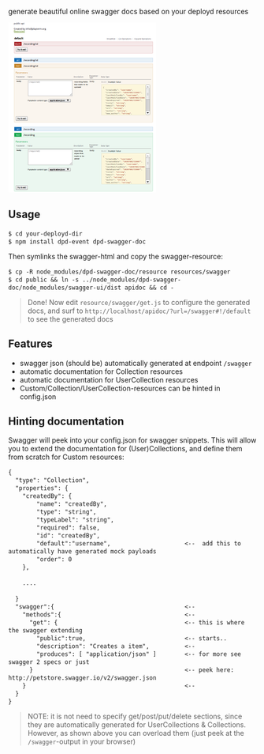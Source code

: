 generate beautiful online swagger docs based on your deployd resources

<img src="screenshot.png"/>

## Usage

    $ cd your-deployd-dir
    $ npm install dpd-event dpd-swagger-doc

Then symlinks the swagger-html and copy the swagger-resource:

    $ cp -R node_modules/dpd-swagger-doc/resource resources/swagger
    $ cd public && ln -s ../node_modules/dpd-swagger-doc/node_modules/swagger-ui/dist apidoc && cd -

> Done! Now edit `resource/swagger/get.js` to configure the generated docs, and surf to `http://localhost/apidoc/?url=/swagger#!/default` to see the generated docs 

## Features

* swagger json (should be) automatically generated at endpoint `/swagger`
* automatic documentation for Collection resources 
* automatic documentation for UserCollection resources 
* Custom/Collection/UserCollection-resources can be hinted in config.json

## Hinting documentation 

Swagger will peek into your config.json for swagger snippets.
This will allow you to extend the documentation for (User)Collections, and
 define them from scratch for Custom resources:

    {
      "type": "Collection",                
      "properties": {
        "createdBy": {
            "name": "createdBy",
            "type": "string",
            "typeLabel": "string",
            "required": false,
            "id": "createdBy",
            "default":"username",                     <--  add this to automatically have generated mock payloads
            "order": 0
        },

        ....

      }
      "swagger":{                                     <--
        "methods":{                                   <--
          "get": {                                    <-- this is where the swagger extending 
            "public":true,                            <-- starts.. 
            "description": "Creates a item",          <--
            "produces": [ "application/json" ]        <-- for more see swagger 2 specs or just
          }                                           <-- peek here: http://petstore.swagger.io/v2/swagger.json
        }                                             <--
      }
    }

> NOTE: it is not need to specify get/post/put/delete sections, since they are automatically generated for 
>	UserCollections & Collections. However, as shown above you can overload them (just peek at the `/swagger`-output in your browser) 
